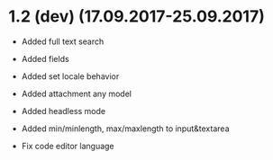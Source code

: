 # 1.2 (dev) (17.09.2017-25.09.2017)

- Added full text search
- Added fields
- Added set locale behavior
- Added attachment any model
- Added headless mode
- Added min/minlength, max/maxlength to input&textarea

- Fix code editor language
